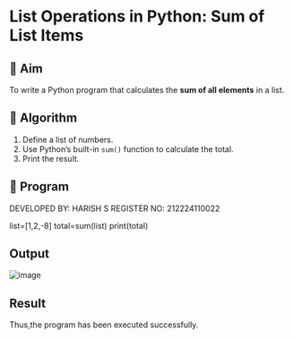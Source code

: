 # List Operations in Python: Sum of List Items

## 🎯 Aim
To write a Python program that calculates the **sum of all elements** in a list.

## 🧠 Algorithm
1. Define a list of numbers.
2. Use Python’s built-in `sum()` function to calculate the total.
3. Print the result.

## 🧾 Program

DEVELOPED BY: HARISH S
REGISTER NO: 212224110022

list=[1,2,-8]
total=sum(list)
print(total)


## Output
![image](https://github.com/user-attachments/assets/c152105b-2ba0-477c-8ae4-9361c0209d21)


## Result
Thus,the program has been executed successfully.
